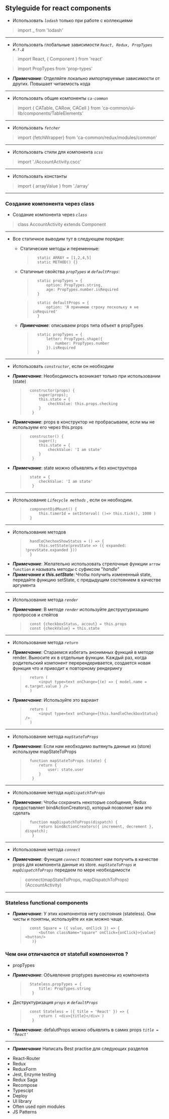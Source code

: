 
## Styleguide for react components

- Использовать *`lodash`* только при работе c коллекциями

> import _ from 'lodash'

------------
- Использовать глобальные зависимости *`React, Redux, PropTypes и.т.д`*

> import React, { Component } from 'react'

> import PropTypes from 'prop-types'

* ***Примечание***: Отделяйте локально импортируемые зависимости от других. Повышает читаемость кода

------------
- Использовать общие компоненты *`ca-common`*

> import { CATable, CARow, CACell } from 'ca-common/ui-lib/components/TableElements'

------------
- Использовать *`fetcher`*

> import {fetchWrapper} from 'ca-common/redux/modules/common'

------------
- Использовать стили для компонента *`scss`*

> import './AccountActivity.cscc'

------------
- Использовать константы

> import { arrayValue } from './array'

------------
### Создание компонента через class

- Создание компонента через *`class`*

> class AccountActivity extends Component

------------
- Все статичное выводим тут в следующем порядке:

	- Статические методы и переменные:

		> 		static ARRAY = [1,2,4,5]
		> 		static METHOD() {}

	- Статичные свойства *`propTypes`* и *`defaultProps`*:

        > 		static propTypes = {
        > 			option: PropTypes.string,
        > 			age: PropTypes.number.isRequired
        > 		}

        > 		static defaultProps = {
        > 			option: 'Я принимаю строку поскольку я не isRequired'
        > 		}

	* ***Примечание***: описываем props типа объект в propTypes

        > 		static propTypes = {
        > 			letter: PropTypes.shape({
        > 				number: PropTypes.number
        > 			}).isRequired
        > 		}

------------
- Использовать *`constructor`*, если он необходим

* ***Примечание***: Необходимость возникает только при использовании (state)
	> 		constructor(props) {
	> 			super(props);
	> 			this.state = {
	> 				checkValue: this.props.checking
	> 			}
	>		 }

* ***Примечание***: props в конструктор не пробрасываем, если мы не используем его через this.props

	> 		constructor() {
	> 			super();
	> 			this.state = {
	> 				checkValue: 'I am state'
	> 			}
	>		 }

* ***Примечание***: state можно объявлять и без конструктора
	> 		state = {
	> 			checkValue: 'I am state'
	>		 }
------------
- Использование *`Lifecycle methods`* , если он необходим.

	> 		componentDidMount() {
	> 			this.timerId = setInterval( ()=> this.tick(), 1000 )
	> 		}

------------
- Использование методов

	> 		handleChechoxShowStatus = () => {
	> 			this.setState(prevState => ({ expanded: !prevState.expanded }))
	> 		}

* ***Примечание***: Желательно использовать стрелочные функции `arrow function` и называть методы с суфиксом "*handle*"
* ***Примечание к this.setState***: Чтобы получить измененный state, передайте функцию setState, с предыдущим состоянием в качестве аргумента

------------
-  Использование метода *`render`*

* ***Примечание***: В методе *`render`* используйте деструктуризацию пропросов и стейтов

	>		const {checkboxStatus, accout} = this.props
	> 		const {checkValue} = this.state

------------
- Использование метода *`return`*

* ***Примечание***: Стараемся избегать анонимных функций в методе render. Выносите их в отдельные функции.
Каждый раз, когда родительский компонент перерендеривается, создается новая функция что и приводит к повторному рендерингу
  >       return (
	> 			<input type=text onChange={(e) => { model.name = e.target.value } />
	> 		)

* ***Примечание***: Используйте это вариант

	> 		return (
	> 			<input type=text onChange={this.handleCheckboxStatus} />
	> 		)

------------
- Использование метода *`mapStateToProps`*

* ***Примечание***: Если нам необходимо вытянуть данные из (store) используем mapStateToProps

	> 		function mapStateToProps (state) {
	>			return {
	> 				user: state.user
	>			}
	>		 }

------------
- Использование метода *`mapDispatchToProps`*

* ***Примечание***: Чтобы сохранить некоторые сообщения, Redux предоставляет bindActionCreators(), который позволяет вам это сделать

	> 		function mapDispatchToProps(dispatch) {
	> 			return bindActionCreators({ increment, decrement }, dispatch);
	>		 }

------------
- Использование метода *`connect`*

* ***Примечание***: Функция *`connect`* позволяет нам получить в качестве props для компонента данные из store. *`mapStateToProps`* и *`mapDispatchToProps`* передаем по мере необходимости

	> connect(mapStateToProps, mapDispatchToProps)(AccountActivity)

------------

### Stateless functional components

* ***Примечание***: У этих компонентов нету состояния (stateless). Они чисты и понятны, используйте их как можно чаще.

	> 		const Square = ({ value, onClick }) => { 
	> 			<button className="square" onClick={onClick}>{value}<button/>
	>		 )}

### Чем они отличаются от statefull компонентов ?

- propTypes
* ***Примечание***: Объявление proptypes вынесены из компонента

	> 		Stateless.propTypes = {
	> 			title: PropTypes.string
	>		 }
- Деструктуризация *`props`* и *`defaultProps`*

	> 		const Stateless = ({ title = 'React' }) => {
	> 			return ( <div>{title}</div> )
	>		 }
* ***Примечание***: defalutProps можно объявлять в самих props *`title = 'React'`* 
------------

* ***Примечание*** Написать Best practise для следующих разделов
- React-Router 
- Redux
- ReduxForm
- Jest, Enzyme testing
- Redux Saga
- Recompose
- Typescipt
- Deploy
- UI library
- Often used npm modules
- JS Patterns
